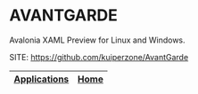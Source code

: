 # AVANTGARDE

 Avalonia XAML Preview for Linux and Windows.

 SITE: https://github.com/kuiperzone/AvantGarde

 | [Applications](https://portable-linux-apps.github.io/apps.html) | [Home](https://portable-linux-apps.github.io)
 | --- | --- |
